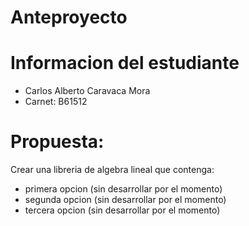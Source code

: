 # Anteproyecto

# Informacion del estudiante
- Carlos Alberto Caravaca Mora
- Carnet: B61512

# Propuesta:
Crear una libreria de algebra lineal que contenga:
- primera opcion (sin desarrollar por el momento)
- segunda opcion (sin desarrollar por el momento)
- tercera opcion (sin desarrollar por el momento)